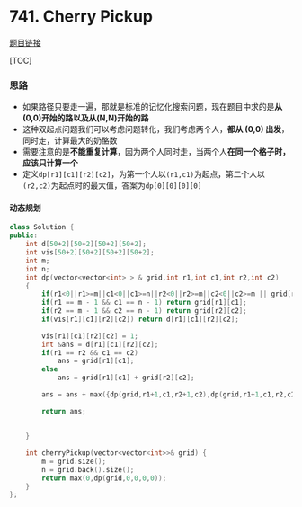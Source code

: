 # 741. Cherry Pickup

[题目链接](https://leetcode.com/problems/cherry-pickup/)

[TOC]

### 思路

* 如果路径只要走一遍，那就是标准的记忆化搜索问题，现在题目中求的是**从(0,0)开始的路以及从(N,N)开始的路**
* 这种双起点问题我们可以考虑问题转化，我们考虑两个人，**都从 (0,0) 出发**，同时走，计算最大的奶酪数
* 需要注意的是**不能重复计算**，因为两个人同时走，当两个人**在同一个格子时，应该只计算一个**
* 定义`dp[r1][c1][r2][c2]`，为第一个人以`(r1,c1)`为起点，第二个人以`(r2,c2)`为起点时的最大值，答案为`dp[0][0][0][0]`




#### 动态规划

```cpp
class Solution {
public:
    int d[50+2][50+2][50+2][50+2];
    int vis[50+2][50+2][50+2][50+2];
    int m;
    int n;
    int dp(vector<vector<int> > & grid,int r1,int c1,int r2,int c2)
    {
        if(r1<0||r1>=m||c1<0||c1>=n||r2<0||r2>=m||c2<0||c2>=m || grid[r1][c1] == -1 || grid[r2][c2] == -1) return -(1<<20);
        if(r1 == m - 1 && c1 == n - 1) return grid[r1][c1];
        if(r2 == m - 1 && c2 == n - 1) return grid[r2][c2];
        if(vis[r1][c1][r2][c2]) return d[r1][c1][r2][c2];
        
        vis[r1][c1][r2][c2] = 1;
        int &ans = d[r1][c1][r2][c2];
        if(r1 == r2 && c1 == c2)
            ans = grid[r1][c1];
        else 
            ans = grid[r1][c1] + grid[r2][c2];
        
        ans = ans + max({dp(grid,r1+1,c1,r2+1,c2),dp(grid,r1+1,c1,r2,c2+1),dp(grid,r1,c1 + 1 ,r2 + 1 ,c2),dp(grid,r1 , c1 + 1 ,r2,c2+1)});
        
        return ans;
        
        
    }
    
    int cherryPickup(vector<vector<int>>& grid) {
        m = grid.size();
        n = grid.back().size();
        return max(0,dp(grid,0,0,0,0));
    }
};
```

